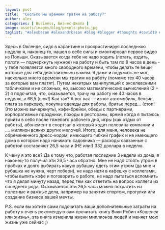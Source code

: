 ```yaml
---
layout: post
title:  "Сколько мы времени тратим на работу?"
author: alex
categories: [ Business, Бизнес-Школа ]
image: assets/images/blog/pexels-photo.jpg
taglist: "#alexbasan #alexandrbasan #blog #blogger #thoughts #covid19 #алексбасан #александрбасан #блог #блоггер #мысливмоейголове #карантин #кошелекилижизнь"
---
```


Здесь в Окленде, сидя в карантине и прокрастинируя последнюю неделю я, наконец-то, нашел в себе силы и смонтировал первое видео из Польши. Оказывается когда тебе не надо ходить (летать, ездить, ползти — подчеркнуть нужное) на работу и быть там по 8 часов в день - у тебя появляется много свободного времени, чтобы делать те вещи которые для тебя действительно важны. Я даже и подумать не мог, насколько много времени мы тратим на работу (помимо тех 40 часов за которые вам платят). Путем нехитрых манипуляций с экселевскими табличками и не сложных, но, высоко математических вычислений (2 + 2) я подсчитал, что, оказывается, трачу на работу не 40 часов в неделю, а 66,5 (шок!) Как так? А вот как — износ автомобиля, бензин, плата за парковку, покупка одежды для работы, бритье перед... (стоп! Это можно вычеркнуть), кофе-брейки, обеды с партнерами, корпоративные праздники, походы в рестораны, время когда я пытаюсь прийти в себя после тяжелого рабочего дня, игры (как отдых от работы), абонемент в спортзал в который ходит половина компании и .... миллион всяких других мелочей. Итого, для меня, человека не обремененного дресс-кодом, имеющего гибкий график и не имеющего дома в котором надо нанимать садовника — расходы связанные с работой составляют 26,5 часа и (НЕ или!) 332 доллара в неделю.

К чему я это все? Да к тому что, работая последние 3 недели из дома, я наконец-то получил эти 26,5 часа обратно. Мне не надо стоять утром в пробках и долго выбирать какую рубашку одеть этим утром (да мне и рубашка не нужна, черт побери), не надо идти в кафешку с коллегами, чтобы выпить кофе и поговорить о работе, не надо пытаться вспомнить что я делал минуту назад, перед тем как ответить на вопрос коллеги из соседнего ряда. Оказывается эти 26,5 часа можно потратить на полезные и важные дела, например на занятия спортом, прогулки или создание бизнеса вашей мечты.

P.S. если вы хотите сами подсчитать ваши дополнительные затраты на работу я очень рекомендую вам прочитать книгу Вики Робин «Кошелек или жизнь», эта книга изменила жизни миллионов людей и меняет мою жизнь уже сейчас ;)
